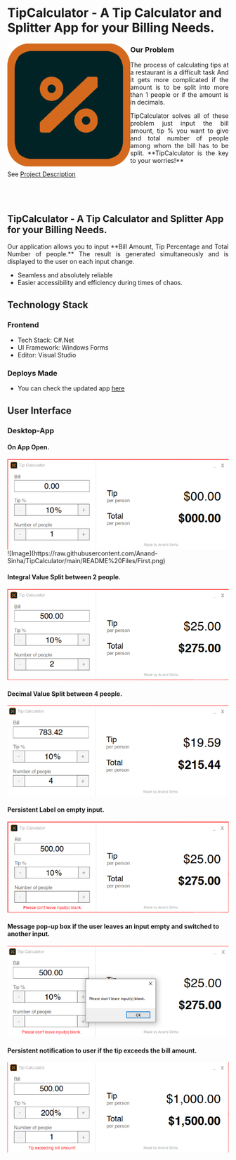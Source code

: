 # TipCalculator - A Tip Calculator and Splitter App for your Billing Needs.
<img align="left" width="280" height="280" src="https://raw.githubusercontent.com/Anand-Sinha/TipCalculator/main/README%20Files/TipCalc.png">


### Our Problem
<p align="justify">The process of calculating tips at a restaurant is a difficult task And it gets more complicated if the amount is to be split into more than 1 people or if the amount is in decimals.</p>

<p align="justify">TipCalculator solves all of these problem just input the bill amount, tip % you want to give and total number of people among whom the bill has to be split.  **TipCalculator is the key to your worries!** </p>

See [Project Description](https://drive.google.com/file/d/1C-pBnfbIPc5E5uAFEFfNwY1IB6rDdqH0/view?usp=sharing)
<br/><br/><br/><br/>

## TipCalculator - A Tip Calculator and Splitter App for your Billing Needs.

<p align="justify">Our application allows you to input **Bill Amount, Tip Percentage and Total Number of people.** The result is generated simultaneously and is displayed to the user on each input change.</p>

- Seamless and absolutely reliable
- Easier accessibility and efficiency during times of chaos.


## Technology Stack

### Frontend

- Tech Stack: C#.Net
- UI Framework: Windows Forms
- Editor: Visual Studio

### Deploys Made

- You can check the updated app [here](https://github.com/Anand-Sinha/TipCalculator)

## User Interface
### Desktop-App

#### On App Open.
<img align="left" src="https://raw.githubusercontent.com/Anand-Sinha/TipCalculator/main/README%20Files/First.png">
![Image](https://raw.githubusercontent.com/Anand-Sinha/TipCalculator/main/README%20Files/First.png)

#### Integral Value Split between 2 people.
![Image](https://raw.githubusercontent.com/Anand-Sinha/TipCalculator/main/README%20Files/Second.png)

#### Decimal Value Split between 4 people.
![Image](https://raw.githubusercontent.com/Anand-Sinha/TipCalculator/main/README%20Files/Third.png)

#### Persistent Label on empty input.
![Image](https://raw.githubusercontent.com/Anand-Sinha/TipCalculator/main/README%20Files/Fourth.png)

#### Message pop-up box if the user leaves an input empty and switched to another input.
![Image](https://raw.githubusercontent.com/Anand-Sinha/TipCalculator/main/README%20Files/Fifth.png)

#### Persistent notification to user if the tip exceeds the bill amount.
![Image](https://raw.githubusercontent.com/Anand-Sinha/TipCalculator/main/README%20Files/Sixth.png)
